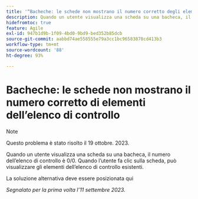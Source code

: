```yaml
---
title: '“Bacheche: le schede non mostrano il numero corretto degli elementi dell’elenco di controllo”'
description: Quando un utente visualizza una scheda su una bacheca, il numero dell’elenco di controllo è 0/0. Quando l’utente fa clic sulla scheda, può visualizzare gli elementi dell’elenco di controllo esistenti.
hidefromtoc: true
feature: Agile
exl-id: 947b1d9b-1f09-4bd0-9bd9-bed352b85dcb
source-git-commit: aabbd74ae558555e79a3cc1bc96583878cd413b3
workflow-type: tm+mt
source-wordcount: '88'
ht-degree: 93%

---
```


# Bacheche: le schede non mostrano il numero corretto di elementi dell’elenco di controllo

>[!NOTE]
>
>Questo problema è stato risolto il 19 ottobre. 2023.

Quando un utente visualizza una scheda su una bacheca, il numero dell’elenco di controllo è 0/0. Quando l’utente fa clic sulla scheda, può visualizzare gli elementi dell’elenco di controllo esistenti.

La soluzione alternativa deve essere posizionata qui

_Segnalato per la prima volta l’11 settembre 2023._
